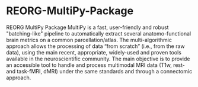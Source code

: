 # REORG-MultiPy-Package
REORG MultiPy Package
MultiPy is a fast, user-friendly and robust "batching-like" pipeline to automatically extract several anatomo-functional brain metrics on a common parcellation/atlas. The multi-algorithmic approach allows the processing of data “from scratch” (i.e., from the raw data), using the main recent, appropriate, widely-used and proven tools available in the neuroscientific community. The main objective is to provide an accessible tool to handle and process multimodal MRI data (T1w, rest- and task-fMRI, dMRI) under the same standards and through a connectomic approach.
